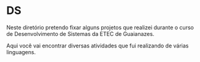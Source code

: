 # DS

Neste diretório pretendo fixar alguns projetos que realizei durante o curso de Desenvolvimento de Sistemas da ETEC de Guaianazes.

Aqui você vai encontrar diversas atividades que fui realizando de várias linguagens. 
